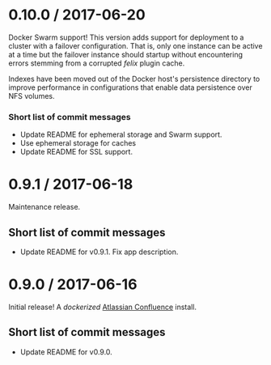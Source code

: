 # 0.10.0 / 2017-06-20

Docker Swarm support! This version adds support for deployment to a cluster with a failover configuration. That is, only
one instance can be active at a time but the failover instance should startup without encountering errors stemming from
a corrupted _felix_ plugin cache.

Indexes have been moved out of the Docker host's persistence directory to improve performance in configurations that
enable data persistence over NFS volumes.

### Short list of commit messages

  * Update README for ephemeral storage and Swarm support.
  * Use ephemeral storage for caches
  * Update README for SSL support.

# 0.9.1 / 2017-06-18

Maintenance release.

## Short list of commit messages

  * Update README for v0.9.1. Fix app description.

# 0.9.0 / 2017-06-16

Initial release! A _dockerized_ [Atlassian Confluence](https://www.atlassian.com/software/confluence) install.

## Short list of commit messages

  * Update README for v0.9.0.
